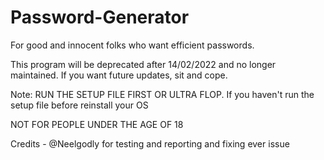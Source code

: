 # Password-Generator
For good and innocent folks who want efficient passwords.

This program will be deprecated after 14/02/2022 and no longer maintained. If you want future updates, sit and cope.

Note: RUN THE SETUP FILE FIRST OR ULTRA FLOP.
If you haven't run the setup file before reinstall your OS




NOT FOR PEOPLE UNDER THE AGE OF 18





Credits - @Neelgodly for testing and reporting and fixing ever issue
          
